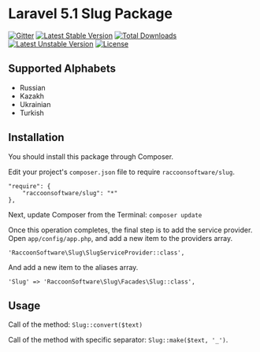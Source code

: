 # Laravel 5.1 Slug Package

[![Gitter](https://badges.gitter.im/Join%20Chat.svg)](https://gitter.im/raccoonsoftware/slug?utm_source=badge&utm_medium=badge&utm_campaign=pr-badge)
[![Latest Stable Version](https://poser.pugx.org/raccoonsoftware/slug/v/stable)](https://packagist.org/packages/raccoonsoftware/slug)
[![Total Downloads](https://poser.pugx.org/raccoonsoftware/slug/downloads)](https://packagist.org/packages/raccoonsoftware/slug)
[![Latest Unstable Version](https://poser.pugx.org/raccoonsoftware/slug/v/unstable)](https://packagist.org/packages/raccoonsoftware/slug)
[![License](https://poser.pugx.org/raccoonsoftware/slug/license)](https://packagist.org/packages/raccoonsoftware/slug)

## Supported Alphabets

* Russian
* Kazakh
* Ukrainian
* Turkish

## Installation

You should install this package through Composer.

Edit your project's `composer.json` file to require `raccoonsoftware/slug`.

    "require": {
        "raccoonsoftware/slug": "*"
    },

Next, update Composer from the Terminal:
    `composer update`

Once this operation completes, the final step is to add the service provider.
Open `app/config/app.php`, and add a new item to the providers array.

  `'RaccoonSoftware\Slug\SlugServiceProvider::class',`

And add a new item to the aliases array.

  `'Slug' => 'RaccoonSoftware\Slug\Facades\Slug::class',`

## Usage

Call of the method: `Slug::convert($text)`

Call of the method with specific separator: `Slug::make($text, '_')`.
